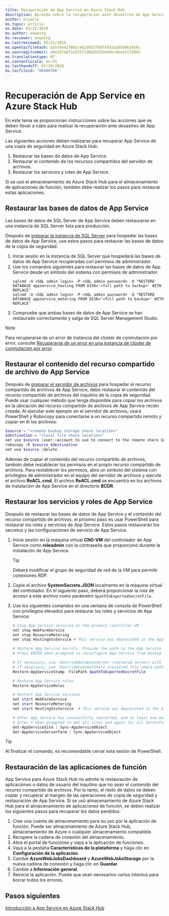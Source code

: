 ```yaml
---
title: Recuperación de App Service en Azure Stack Hub
description: Aprenda sobre la recuperación ante desastres de App Service en Azure Stack Hub.
author: bryanla
ms.topic: article
ms.date: 03/21/2019
ms.author: anwestg
ms.reviewer: anwestg
ms.lastreviewed: 03/21/2019
ms.openlocfilehash: ba57de42f882ce62d433768f4fd2a265b862459c
ms.sourcegitcommit: e9a1dfa871e525f1d6d2b355b4bbc9bae11720d2
ms.translationtype: HT
ms.contentlocale: es-ES
ms.lasthandoff: 07/20/2020
ms.locfileid: "86489766"
---
```

# <a name="app-service-recovery-on-azure-stack-hub"></a>Recuperación de App Service en Azure Stack Hub

En este tema se proporcionan instrucciones sobre las acciones que se deben llevar a cabo para realizar la recuperación ante desastres de App Service.

Las siguientes acciones deben realizarse para recuperar App Service de una copia de seguridad en Azure Stack Hub:
1. Restaurar las bases de datos de App Service.
2. Restaurar el contenido de los recursos compartidos del servidor de archivos.
3. Restaurar los servicios y roles de App Service.

Si se usó el almacenamiento de Azure Stack Hub para el almacenamiento de aplicaciones de función, también debe realizar los pasos para restaurar estas aplicaciones.

## <a name="restore-the-app-service-databases"></a>Restaurar las bases de datos de App Service
Las bases de datos de SQL Server de App Service deben restaurarse en una instancia de SQL Server lista para producción. 

Después de [preparar la instancia de SQL Server](azure-stack-app-service-before-you-get-started.md#prepare-the-sql-server-instance) para hospedar las bases de datos de App Service, use estos pasos para restaurar las bases de datos de la copia de seguridad:

1. Inicie sesión en la instancia de SQL Server que hospedará las bases de datos de App Service recuperadas con permisos de administrador.
2. Use los comandos siguientes para restaurar las bases de datos de App Service desde un símbolo del sistema con permisos de administrador:
    ```dos
    sqlcmd -U <SQL admin login> -P <SQL admin password> -Q "RESTORE DATABASE appservice_hosting FROM DISK='<full path to backup>' WITH REPLACE"
    sqlcmd -U <SQL admin login> -P <SQL admin password> -Q "RESTORE DATABASE appservice_metering FROM DISK='<full path to backup>' WITH REPLACE"
    ```
3. Compruebe que ambas bases de datos de App Service se han restaurado correctamente y salga de SQL Server Management Studio.

> [!NOTE]
> Para recuperarse de un error de instancia del clúster de conmutación por error, consulte [Recuperarse de un error en una instancia de clúster de conmutación por error](/sql/sql-server/failover-clusters/windows/recover-from-failover-cluster-instance-failure?view=sql-server-2017). 

## <a name="restore-the-app-service-file-share-content"></a>Restaurar el contenido del recurso compartido de archivo de App Service
Después de [preparar el servidor de archivos](azure-stack-app-service-before-you-get-started.md#prepare-the-file-server) para hospedar el recurso compartido de archivos de App Service, debe restaurar el contenido del recurso compartido de archivos del inquilino de la copia de seguridad. Puede usar cualquier método que tenga disponible para copiar los archivos en la ubicación del recurso compartido de archivos de App Service recién creada. Al ejecutar este ejemplo en el servidor de archivos, usará PowerShell y Robocopy para conectarse a un recurso compartido remoto y copiar en él los archivos:

```powershell
$source = "<remote backup storage share location>"
$destination = "<local file share location>"
net use $source /user:<account to use to connect to the remote share in the format of domain\username> *
robocopy /E $source $destination
net use $source /delete
```

Además de copiar el contenido del recurso compartido de archivos, también debe restablecer los permisos en el propio recurso compartido de archivos. Para restablecer los permisos, abra un símbolo del sistema con privilegios de administrador en el equipo del servidor de archivos y ejecute el archivo **ReACL.cmd**. El archivo **ReACL.cmd** se encuentra en los archivos de instalación de App Service en el directorio **BCDR**.

## <a name="restore-app-service-roles-and-services"></a>Restaurar los servicios y roles de App Service
Después de restaurar las bases de datos de App Service y el contenido del recurso compartido de archivos, el próximo paso es usar PowerShell para restaurar los roles y servicios de App Service. Estos pasos restaurarán los secretos y las configuraciones de servicio de App Service.  

1. Inicie sesión en la máquina virtual **CN0-VM** del controlador de App Service como **roleadmin** con la contraseña que proporcionó durante la instalación de App Service. 
    > [!TIP]
    > Deberá modificar el grupo de seguridad de red de la VM para permitir conexiones RDP. 
2. Copie el archivo **SystemSecrets.JSON** localmente en la máquina virtual del controlador. En el siguiente paso, deberá proporcionar la ruta de acceso a este archivo como parámetro `$pathToExportedSecretFile`.
3. Use los siguientes comandos en una ventana de consola de PowerShell con privilegios elevados para restaurar los roles y servicios de App Service:

    ```powershell
    # Stop App Service services on the primary controller VM
    net stop WebFarmService
    net stop ResourceMetering
    net stop HostingVssService # This service was deprecated in the App Service 1.5 release and is not required after the App Service 1.4 release.

    # Restore App Service secrets. Provide the path to the App Service secrets file copied from backup. For example, C:\temp\SystemSecrets.json.
    # Press ENTER when prompted to reconfigure App Service from backup 

    # If necessary, use -OverrideDatabaseServer <restored server> with Restore-AppServiceStamp when the restored database server has a different address than backed-up deployment.
    # If necessary, use -OverrideContentShare <restored file share path> with Restore-AppServiceStamp when the restored file share has a different path from backed-up deployment.
    Restore-AppServiceStamp -FilePath $pathToExportedSecretFile 

    # Restore App Service roles
    Restore-AppServiceRoles

    # Restart App Service services
    net start WebFarmService
    net start ResourceMetering
    net start HostingVssService  # This service was deprecated in the App Service 1.5 release and is not required after the App Service 1.4 release.

    # After App Service has successfully restarted, and at least one management server is in ready state, synchronize App Service objects to complete the restore
    # Enter Y when prompted to get all sites and again for all ServerFarm entities.
    Get-AppServiceSite | Sync-AppServiceObject
    Get-AppServiceServerFarm | Sync-AppServiceObject
    ```

> [!TIP]
> Al finalizar el comando, es recomendable cerrar esta sesión de PowerShell.

## <a name="restore-function-apps"></a>Restauración de las aplicaciones de función 
App Service para Azure Stack Hub no admite la restauración de aplicaciones o datos de usuario del inquilino que no sean el contenido del recurso compartido de archivos. Por lo tanto, el resto de datos se deben copiar y recuperar al margen de las operaciones de copia de seguridad y restauración de App Service. Si se usó almacenamiento de Azure Stack Hub para el almacenamiento de aplicaciones de función, se deben realizar los siguientes pasos para recuperar los datos perdidos:

1. Cree una cuenta de almacenamiento para su uso por la aplicación de función. Puede ser almacenamiento de Azure Stack Hub, almacenamiento de Azure o cualquier almacenamiento compatible.
2. Recupere la cadena de conexión del almacenamiento.
3. Abra el portal de funciones y vaya a la aplicación de funciones.
4. Vaya a la pestaña **Características de la plataforma** y haga clic en **Configuración de la aplicación**.
5. Cambie **AzureWebJobsDashboard** y **AzureWebJobsStorage** por la nueva cadena de conexión y haga clic en **Guardar**.
6. Cambie a **Información general**.
7. Reinicie la aplicación. Puede que sean necesarios varios intentos para borrar todos los errores.

## <a name="next-steps"></a>Pasos siguientes
[Introducción a App Service en Azure Stack Hub](azure-stack-app-service-overview.md)
